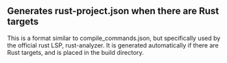 ## Generates rust-project.json when there are Rust targets

This is a format similar to compile_commands.json, but specifically used by the
official rust LSP, rust-analyzer. It is generated automatically if there are
Rust targets, and is placed in the build directory.
